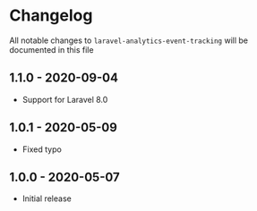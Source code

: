 # Changelog

All notable changes to `laravel-analytics-event-tracking` will be documented in this file

## 1.1.0 - 2020-09-04

- Support for Laravel 8.0

## 1.0.1 - 2020-05-09

- Fixed typo

## 1.0.0 - 2020-05-07

- Initial release
